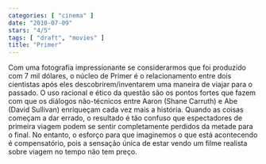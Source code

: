 ```yaml
---
categories: [ "cinema" ]
date: "2010-07-09"
stars: "4/5"
tags: [ "draft", "movies" ]
title: "Primer"
---
```

Com uma fotografia impressionante se considerarmos que foi produzido
com 7 mil dólares, o núcleo de Primer é o relacionamento entre dois
cientistas após eles descobrirem/inventarem uma maneira de viajar para
o passado. O uso racional e ético da questão são os pontos fortes que
fazem com que os diálogos não-técnicos entre Aaron (Shane Carruth)
e Abe (David Sullivan) enriqueçam cada vez mais a história. Quando as
coisas começam a dar errado, o resultado é tão confuso que espectadores
de primeira viagem podem se sentir completamente perdidos da metade
para o final. No entanto, o esforço para que imaginemos o que está
acontecendo é compensatório, pois a sensação única de estar vendo
um filme realista sobre viagem no tempo não tem preço.

